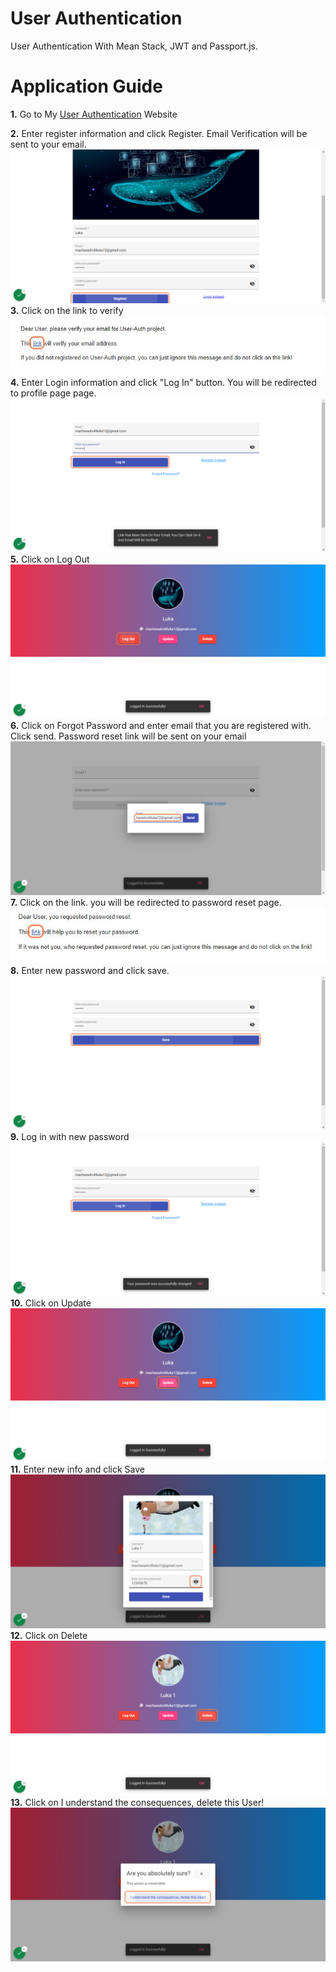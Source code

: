# User Authentication

User Authentication With Mean Stack, JWT and Passport.js.

# Application Guide

**1.** Go to My [User Authentication](https://user-auth-b4438.web.app/) Website
<br />

**2.** Enter register information and click Register. Email Verification will be sent to your email.
![](readmeimages/readmeimage1.png)
<br />
**3.** Click on the link to verify
<br />
![](readmeimages/readmeimage3.jpg)
<br />
**4.** Enter Login information and click "Log In" button. You will be redirected to profile page
page.
![](readmeimages/readmeimage4.png)
<br />
**5.** Click on Log Out
![](readmeimages/readmeimage5.png)
<br />
**6.** Click on Forgot Password and enter email that you are registered with. Click send. Password reset link will be sent on your email
![](readmeimages/readmeimage6.png)
<br />
**7.** Click on the link. you will be redirected to password reset page.
![](readmeimages/readmeimage7.jpg)
<br />
**8.** Enter new password and click save.
![](readmeimages/readmeimage8.png)
<br />
**9.** Log in with new password
![](readmeimages/readmeimage9.png)
<br />
**10.** Click on Update
![](readmeimages/readmeimage10.png)
<br />
**11.** Enter new info and click Save
![](readmeimages/readmeimage11.png)
<br />
**12.** Click on Delete
![](readmeimages/readmeimage12.png)
<br />
**13.** Click on I understand the consequences, delete this User!
![](readmeimages/readmeimage13.png)
<br />
